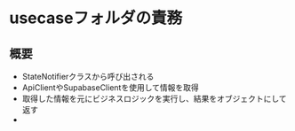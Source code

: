 # usecaseフォルダの責務

## 概要
- StateNotifierクラスから呼び出される
- ApiClientやSupabaseClientを使用して情報を取得
- 取得した情報を元にビジネスロジックを実行し、結果をオブジェクトにして返す
- 
